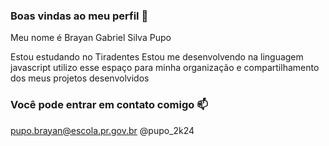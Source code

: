 ### Boas vindas ao meu perfil 💙

Meu nome é Brayan Gabriel Silva Pupo

Estou estudando no Tiradentes 
Estou me desenvolvendo na linguagem javascript 
utilizo esse espaço para minha organização e compartilhamento dos meus projetos desenvolvidos 

### Você pode entrar em contato comigo 📫

pupo.brayan@escola.pr.gov.br 
@pupo_2k24
